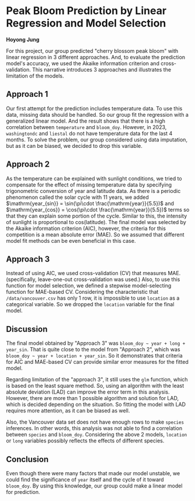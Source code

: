 # Peak Bloom Prediction by Linear Regression and Model Selection

**Hoyong Jung**

For this project, our group predicted "cherry blossom peak bloom" with linear regression in 3 different approaches. And, to evaluate the prediction model's accuracy, we used the Akaike information criterion and cross-validation. This narrative introduces 3 approaches and illustrates the limitation of the models.


## Approach 1
Our first attempt for the prediction includes temperature data. To use this data, missing data should be handled. So our group fit the regression with a generalized linear model. And the result shows that there is a high correlation between `temperature` and `bloom_doy`. However, in 2023, `washingtondc` and `liestal` do not have temperature data for the last 4 months. To solve the problem, our group considered using data imputation, but as it can be biased, we decided to drop this variable.

## Approach 2
As the temperature can be explained with sunlight conditions, we tried to compensate for the effect of missing temperature data by specifying trigonometric conversion of year and latitude data. As there is a periodic phenomenon called the solar cycle with 11 years, we added $\mathrm{year_{sin}} = \sin(\pi\cdot \frac{\mathrm{year}}{5.5})$ and $\mathrm{year_{cos}} = \cos(\pi\cdot \frac{\mathrm{year}}{5.5})$ terms so that they can explain some portion of the cycle. Similar to this, the intensity of sunlight is proportional to $\mathrm{cos(latitude)}$. The final model was selected by the Akaike information criterion (AIC), however, the criteria for this competition is a mean absolute error (MAE). So we assumed that different model fit methods can be even beneficial in this case.

## Approach 3
Instead of using AIC, we used cross-validation (CV) that measures MAE. (specifically, leave-one-out cross-validation was used.) Also, to use this function for model selection, we defined a stepwise model-selecting function for MAE-based CV. Considering the characteristic that `/data/vancouver.csv` has only 1 row, it is impossible to use `location` as a categorical variable. So we dropped the `location` variable for the final model.

## Discussion
The final model obtained by "Approach 3" was `bloom_doy ~ year + long + year_sin`. That is quite close to the model from "Approach 2", which was `bloom_doy ~ year + location + year_sin`. So it demonstrates that criteria for AIC and MAE-based CV can provide similar error measures for the fitted model.

Regarding limitation of the "approach 3", it still uses the `glm` function, which is based on the least square method. So, using an algorithm with the least absolute deviation (LAD) can improve the error term in this analysis. However, there are more than 1 possible algorithm and solution for LAD, which is decided depending on the situation. So fitting the model with LAD requires more attention, as it can be biased as well. 

Also, the Vancouver data set does not have enough rows to make `species` inferences. In other words, this analysis was not able to find a correlation between `species` and `bloom_doy`. Considering the above 2 models, `location` or `long` variables possibly reflects the effects of different species.

## Conclusion
Even though there were many factors that made our model unstable, we could find the significance of `year` itself and the cycle of it toward `bloom_doy`. By using this knowledge, our group could make a linear model for prediction.

